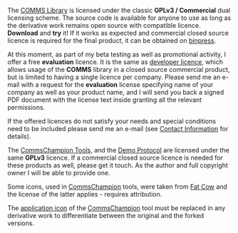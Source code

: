 The [COMMS Library](#comms-library) is licensed under
the classic **GPLv3 / Commercial** dual licensing scheme. The
source code is available for anyone to use as long as the derivative work
remains open source with compatible licence. **Download** and **try** it! 
If it works as expected and commercial closed source licence is required for the final
product, it can be obtained on [binpress](http://arobenko.binpress.com/product/comms-library/4578).

At this moment, as part of my beta testing as well as promotional activity, I
offer a free **evaluation** licence. It is the same as
[developer licence](http://arobenko.binpress.com/license/read/id/8572), which allows
usage of the **COMMS** library in a closed source commercial product, but is
limited to having a single licence per company. Please send me an e-mail with a 
request for the **evaluation** license specifying name of your company as well as
your product name, and I will send you back a signed PDF document with the license text
inside granting all the relevant permissions.

If the offered licences do not satisfy your needs and special conditions need to be
included please send me an e-mail (see [Contact Information](https://github.com/arobenko/comms_champion#contact-information) for details).

The [CommsChampion Tools](#commschampion-tools),
and the [Demo Protocol](#demo-protocol) are licensed under the same **GPLv3**
licence. If a commercial closed source licence is needed for these products 
as well, please get it touch. As the author and full copyright owner I will be
able to provide one.

Some icons, used in [CommsChampion](#commschampion-tools) tools, were taken from
[Fat Cow](http://www.fatcow.com/free-icons) and the license of the latter
applies - requires attribution.

The [application icon](comms_champion/app/cc_view/src/image/app_icon.png) of the
[CommsChampion](#commschampion-tools) tool must
be replaced in any derivative work to differentiate between the original and
the forked versions.

